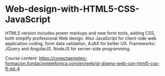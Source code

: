 # Web-design-with-HTML5-CSS-JavaScript
HTML5 version includes power markups and new form tools, adding CSS, both simplify professional Web design.
Also JavaScript for client-side web application coding, form data validation, AJAX for better UX. Frameworks: JQuery and AngularJS. NodeJS for server-side programming.

Course content: https://conectaempleo-formacion.fundaciontelefonica.com/en/web/gl-diseno-web-con-html5-css-ft-ed-4
